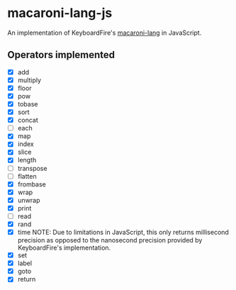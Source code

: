 # macaroni-lang-js

An implementation of KeyboardFire's [macaroni-lang](https://github.com/KeyboardFire/macaroni-lang) in JavaScript.

## Operators implemented
- [x] add
- [x] multiply
- [x] floor
- [x] pow
- [x] tobase
- [x] sort
- [x] concat
- [ ] each
- [x] map
- [x] index
- [x] slice
- [x] length
- [ ] transpose
- [ ] flatten
- [x] frombase
- [x] wrap
- [x] unwrap
- [x] print
- [ ] read
- [x] rand
- [x] time NOTE: Due to limitations in JavaScript, this only returns millisecond precision as opposed to the nanosecond precision provided by KeyboardFire's implementation.
- [x] set
- [x] label
- [x] goto
- [x] return
